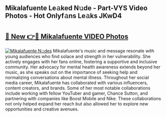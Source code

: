 ## Mikalafuente Le𝚊ked N𝚞de - Part-VYS Video Photos - Hot Onlyf𝚊ns Le𝚊ks JKwD4

# <h2><a href="http://ab33944.deff.icu/?id=Mikalafuente">🔗 New 👉🔴 Mikalafuente VIDEO Photos</a></h2>

[![Mikalafuente N𝚞des](https://i.imgur.com/rIISA9y.gif)](http://ab33944.deff.icu/?id=Mikalafuente)
Mikalafuente's music and message resonate with young audiences who find solace and strength in her vulnerability. She actively engages with her fans online, fostering a supportive and inclusive community. Her advocacy for mental health awareness extends beyond her music, as she speaks out on the importance of seeking help and normalizing conversations about mental illness. Throughout her social media career, Mikalafuente has collaborated with various influencers, content creators, and brands. Some of her most notable collaborations include working with fellow YouTuber and gamer, Chance Sutton, and partnering with companies like Boost Mobile and Nike. These collaborations not only helped expand her reach but also allowed her to explore new opportunities and creative avenues.
